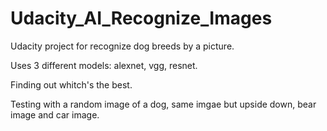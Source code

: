 # Udacity_AI_Recognize_Images

Udacity project for recognize dog breeds by a picture. 

Uses 3 different models: alexnet, vgg, resnet.

Finding out whitch's the best.

Testing with a random image of a dog, same imgae but upside down, bear image and car image.
